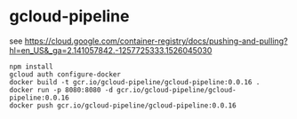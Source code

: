 # gcloud-pipeline

see https://cloud.google.com/container-registry/docs/pushing-and-pulling?hl=en_US&_ga=2.141057842.-1257725333.1526045030

```
npm install 
gcloud auth configure-docker
docker build -t gcr.io/gcloud-pipeline/gcloud-pipeline:0.0.16 .   
docker run -p 8080:8080 -d gcr.io/gcloud-pipeline/gcloud-pipeline:0.0.16
docker push gcr.io/gcloud-pipeline/gcloud-pipeline:0.0.16
